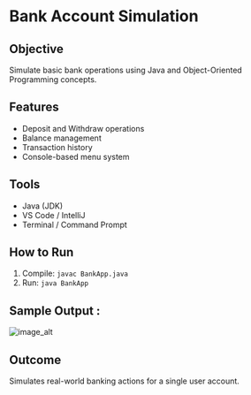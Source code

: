 # Bank Account Simulation

## Objective
Simulate basic bank operations using Java and Object-Oriented Programming concepts.

## Features
- Deposit and Withdraw operations
- Balance management
- Transaction history
- Console-based menu system

## Tools
- Java (JDK)
- VS Code / IntelliJ
- Terminal / Command Prompt

## How to Run
1. Compile: `javac BankApp.java`
2. Run: `java BankApp`

## Sample Output : 
![image_alt]()
## Outcome
Simulates real-world banking actions for a single user account.

